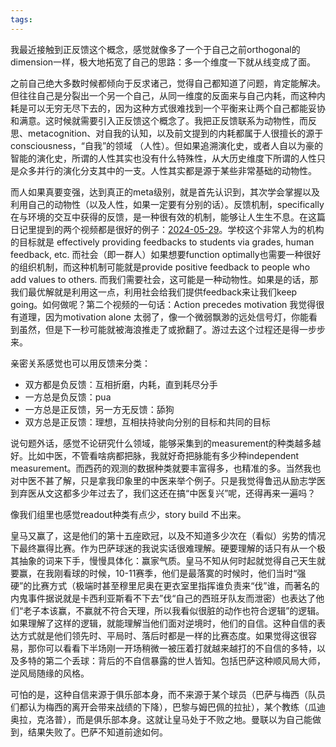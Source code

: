 ```yaml
---
tags:
---
```

我最近接触到正反馈这个概念，感觉就像多了一个于自己之前orthogonal的dimension一样，极大地拓宽了自己的思路：多一个维度一下就从线变成了面。

之前自己绝大多数时候都倾向于反求诸己，觉得自己都知道了问题，肯定能解决。但往往自己是分裂出一个另一个自己，从同一维度的反面来与自己内耗，而这种内耗是可以无穷无尽下去的，因为这种方式很难找到一个平衡来让两个自己都能妥协和满意。这时候就需要引入正反馈这个概念了。我把正反馈联系为动物性，而反思、metacognition、对自我的认知，以及前文提到的内耗都属于人很擅长的源于consciousness，“自我”的领域 （人性）。但如果追溯演化史，或者人自以为豪的智能的演化史，所谓的人性其实也没有什么特殊性，从大历史维度下所谓的人性只是众多并行的演化分支其中的一支。人性其实都是源于某些非常基础的动物性。

而人如果真要变强，达到真正的meta级别，就是首先认识到，其次学会掌握以及利用自己的动物性（以及人性，如果一定要有分别的话）。反馈机制，specifically 在与环境的交互中获得的反馈，是一种很有效的机制，能够让人生生不息。在这篇日记里提到的两个视频都是很好的例子：[2024-05-29](2024-05-29.md)。学校这个非常人为的机构的目标就是 effectively providing feedbacks to students via grades, human feedback, etc. 而社会（即一群人）如果想要function optimally也需要一种很好的组织机制，而这种机制可能就是provide positive feedback to people who add values to others. 而我们需要社会，这可能是一种动物性。如果是的话，那我们最优解就是利用这一点，利用社会给我们提供feedback来让我们keep going。如何做呢？第二个视频的一句话：Action precedes motivation 我觉得很有道理，因为motivation alone 太弱了，像一个微弱飘渺的远处信号灯，你能看到虽然，但是下一秒可能就被海浪推走了或掀翻了。游过去这个过程还是得一步步来。

亲密关系感觉也可以用反馈来分类：
- 双方都是负反馈：互相折磨，内耗，直到耗尽分手
- 一方总是负反馈：pua
- 一方总是正反馈，另一方无反馈：舔狗
- 双方总是正反馈：理想，互相扶持驶向分别的目标和共同的目标

说句题外话，感觉不论研究什么领域，能够采集到的measurement的种类越多越好。比如中医，不管看啥病都把脉，我就好奇把脉能有多少种independent measurement。而西药的观测的数据种类就要丰富得多，也精准的多。当然我也对中医不甚了解，只是拿我印象里的中医来举个例子。只是我觉得鲁迅从励志学医到弃医从文这都多少年过去了，我们这还在搞“中医复兴”呢，还得再来一遍吗？

像我们组里也感觉readout种类有点少，story build 不出来。

皇马又赢了，这是他们的第十五座欧冠，以及不知道多少次在（看似）劣势的情况下最终赢得比赛。作为巴萨球迷的我说实话很难理解。硬要理解的话只有从一个极其抽象的词来下手，慢慢具体化：赢家气质。皇马不知从何时起就觉得自己天生就要赢，在我刚看球的时候，10-11赛季，他们是最落寞的时候时，他们当时“强硬”的比赛方式（极端时甚至穆里尼奥在更衣室里指挥谁负责来“伐”谁，而著名的内鬼事件据说就是卡西利亚斯看不下去”伐“自己的西班牙队友而泄密）也表达了他们“老子本该赢，不赢就不符合天理，所以我看似很脏的动作也符合逻辑”的逻辑。如果理解了这样的逻辑，就能理解当他们面对逆境时，他们的自信。这种自信的表达方式就是他们领先时、平局时、落后时都是一样的比赛态度。如果觉得这很容易，那你可以看看下半场刚一开场稍微一被压着打就越来越打的不自信的多特，以及多特的第二个丢球：背后的不自信暴露的世人皆知。包括巴萨这种顺风局大师，逆风局随缘的风格。

可怕的是，这种自信来源于俱乐部本身，而不来源于某个球员（巴萨与梅西（队员们都认为梅西的离开会带来战绩的下降），巴黎与姆巴佩的拉扯），某个教练（瓜迪奥拉，克洛普），而是俱乐部本身。这就让皇马处于不败之地。曼联以为自己能做到，结果失败了。巴萨不知道前途如何。